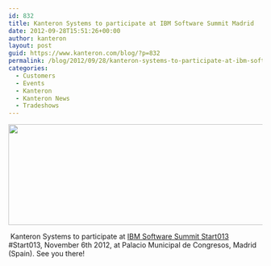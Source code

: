 ```yaml
---
id: 832
title: Kanteron Systems to participate at IBM Software Summit Madrid
date: 2012-09-28T15:51:26+00:00
author: kanteron
layout: post
guid: https://www.kanteron.com/blog/?p=832
permalink: /blog/2012/09/28/kanteron-systems-to-participate-at-ibm-software-summit-madrid/
categories:
  - Customers
  - Events
  - Kanteron
  - Kanteron News
  - Tradeshows
---
```

<p style="text-align: center">
  <a href="https://www-01.ibm.com/software/es/congreso2012/?cmp=ES2BJ&ct=ES2BJ03E&cr=pdf_ibm&S_TACT=ES2BJ03E" rel="attachment wp-att-840"><img class="aligncenter size-full wp-image-840" title="cabecero_530x200" src="https://www.kanteron.com/blog/wp-content/uploads/2012/09/cabecero_530x200.jpg" alt="" width="530" height="200" /></a>
</p>

 Kanteron Systems to participate at <a title="https://www-01.ibm.com/software/es/congreso2012/index.html" href="https://www-01.ibm.com/software/es/congreso2012/index.html" target="_blank">IBM Software Summit Start013</a> #Start013, November 6th 2012, at Palacio Municipal de Congresos, Madrid (Spain). See you there!

&nbsp;